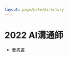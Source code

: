 ```yaml
---
layout: page/note/directory
---
```


# 2022 AI溝通師

* [參考書](https://drive.google.com/drive/folders/1vPg7MdDze3LE6HYRk9B9OhV5EABjK4vC)

